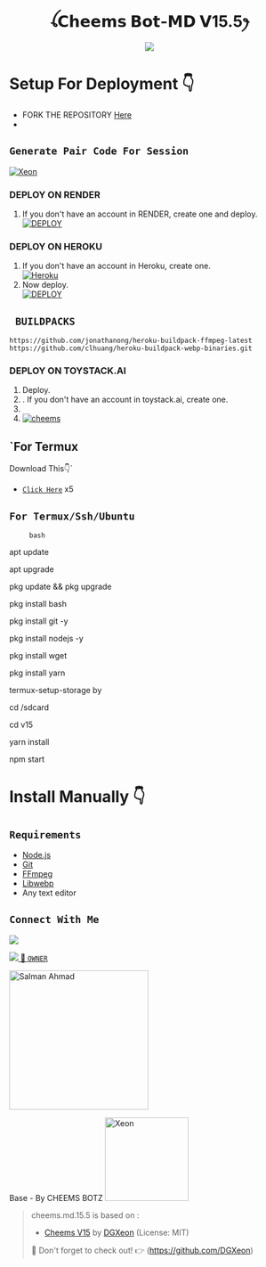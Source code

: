 
<h1 align="center">ꪶ𝗖𝗵𝗲𝗲𝗺𝘀 𝗕𝗼𝘁-𝗠𝗗 𝗩15.5ꫂ<br></h1>
<p align="center">
<img src="https://i.ibb.co/RC7JWDj/e258b5ae2b1cf8195d33743570dbe498.jpg" />
</p>

# Setup For Deployment 👇

- FORK THE REPOSITORY [Here](https://github.com/Dream-guy-yato/Cheems-bot-15.5)
- 
## `Generate Pair Code For Session`
[![Xeon](https://repl.it/badge/github/quiec/whatsasena)](https://replit.com/@DGXeon/Xeon-PairCode)

### DEPLOY ON RENDER

1. If you don't have an account in RENDER, create one and deploy.
    <br>
    <a href='https://dashboard.render.com/select-repo?type=web' target="_blank"><img alt='DEPLOY' src='https://img.shields.io/badge/-DEPLOY-black?style=for-the-badge&logo=render&logoColor=white'/></a>

### DEPLOY ON HEROKU

1. If you don't have an account in Heroku, create one.
    <br>
    <a href='https://signup.heroku.com/' target="_blank"><img alt='Heroku' src='https://img.shields.io/badge/-Create-purple?style=for-the-badge&logo=heroku&logoColor=white'/></a>
2. Now deploy.
    <br>
    <a href='https://dashboard.heroku.com/new?template=https://github.com/Dream-guy-yato/cheems.md.v15' target="_blank"><img alt='DEPLOY' src='https://img.shields.io/badge/-DEPLOY-purple?style=for-the-badge&logo=heroku&logoColor=white'/></a>
## ` BUILDPACKS`

```
https://github.com/jonathanong/heroku-buildpack-ffmpeg-latest
https://github.com/clhuang/heroku-buildpack-webp-binaries.git
```

### DEPLOY ON TOYSTACK.AI
1. Deploy.
2. . If you don't have an account in toystack.ai, create one.
3. 
4. [![cheems](https://img.shields.io/badge/deploy_on_toystalk-000000?style=for-the-badge&logo=render&logoColor=white&buttcode=1n2i3m4a)](https://toystack.ai)


## `For Termux 
Download This👇`
- [`Click Here`](https://shrinkme.dev/04Sk)  x5
   

## `For Termux/Ssh/Ubuntu`
         bash
apt update

apt upgrade

pkg update && pkg upgrade

pkg install bash

pkg install git -y

pkg install nodejs -y  

pkg install wget

pkg install yarn

termux-setup-storage by

cd /sdcard  

cd v15

yarn install

npm start 

# Install Manually 👇
## `Requirements`
* [Node.js](https://nodejs.org/en/)
* [Git](https://git-scm.com/downloads)
* [FFmpeg](https://github.com/BtbN/FFmpeg-Builds/releases/download/autobuild-2020-12-08-13-03/ffmpeg-n4.3.1-26-gca55240b8c-win64-gpl-4.3.zip)
* [Libwebp](https://developers.google.com/speed/webp/download)
* Any text editor


## ```Connect With Me```

<a href="https://www.instagram.com/_dream_guy_yato_?igsh=MzNlNGNkZWQ4Mg=="><img src="https://img.shields.io/badge/Instagram-A020F0?style=for-the-badge&logo=instagram&logoColor=white" />
</p>
<a href="https://wa.me/916009259402"><img src="https://img.shields.io/badge/Contact Dg Yato-25D366?style=for-the-badge&logo=whatsapp&logoColor=white" />
<a href="https://whatsapp.com/


    
## 📛 `OWNER` 
<a href="https://github.com/Dream-guy-yato"><img src="https://github.com/Dream-guy-yato.png" width="250" height="250" alt="Salman Ahmad"/></a>

Base  - By CHEEMS BOTZ</button></div>
<a href="https://github.com/DGXeon"><img src="https://github.com/DGXeon.png" width="150" height="150" alt="Xeon"/></a>

>cheems.md.15.5 is based on :
>- [Cheems V15](https://github.com/DGXeon) by [DGXeon](https://github.com/DGXeon) (License: MIT)
>
> :unicorn: Don't forget to check out! :point_right: (https://github.com/DGXeon)
</p>
